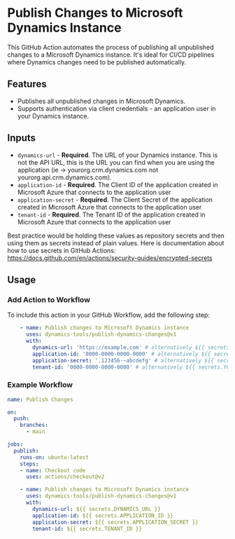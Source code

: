 # Publish Changes to Microsoft Dynamics Instance
This GitHub Action automates the process of publishing all unpublished changes to a Microsoft Dynamics instance. It's ideal for CI/CD pipelines where Dynamics changes need to be published automatically.

## Features
- Publishes all unpublished changes in Microsoft Dynamics.
- Supports authentication via client credentials - an application user in your Dynamics instance.

## Inputs
- `dynamics-url` - **Required**. The URL of your Dynamics instance. This is not the API URL, this is the URL you can find when you are using the application (ie -> yourorg.crm.dynamics.com not yourorg.api.crm.dynamics.com).
- `application-id` - **Required**. The Client ID of the application created in Microsoft Azure that connects to the application user
- `application-secret` - **Required**. The Client Secret of the application created in Microsoft Azure that connects to the application user
- `tenant-id` - **Required**. The Tenant ID of the application created in Microsoft Azure that connects to the application user

Best practice would be holding these values as repository secrets and then using them as secrets instead of plain values. Here is documentation about how to use secrets in GitHub Actions: https://docs.github.com/en/actions/security-guides/encrypted-secrets

## Usage

### Add Action to Workflow

To include this action in your GitHub Workflow, add the following step:

```yaml
    - name: Publish changes to Microsoft Dynamics instance
      uses: dynamics-tools/publish-dynamics-changes@v1
      with:
        dynamics-url: 'https://example.com' # alternatively ${{ secrets.YOUR_VARIABLE_FOR_DYNAMICS_URL }}
        application-id: '0000-0000-0000-0000' # alternatively ${{ secrets.YOUR_VARIABLE_FOR_APPLICATION_ID }}
        application-secret: '.123456-~abcdefg' # alternatively ${{ secrets.YOUR_VARIABLE_FOR_APPLICATION_SECRET }}
        tenant-id: '0000-0000-0000-0000' # alternatively ${{ secrets.YOUR_VARIABLE_FOR_TENANT_ID }}
```

### Example Workflow

```yaml
name: Publish Changes

on:
  push:
    branches:
      - main

jobs:
  publish:
    runs-on: ubuntu-latest
    steps:
    - name: Checkout code
      uses: actions/checkout@v2

    - name: Publish changes to Microsoft Dynamics instance
      uses: dynamics-tools/publish-dynamics-changes@v1
      with:
        dynamics-url: ${{ secrets.DYNAMICS_URL }}
        application-id: ${{ secrets.APPLICATION_ID }}
        application-secret: ${{ secrets.APPLICATION_SECRET }}
        tenant-id: ${{ secrets.TENANT_ID }}
```